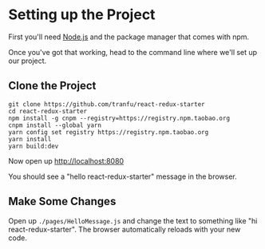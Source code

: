 # Setting up the Project

First you'll need [Node.js](https://nodejs.org) and the package manager that comes with npm.

Once you've got that working, head to the command line where we'll set up our project.

## Clone the Project

```
git clone https://github.com/tranfu/react-redux-starter
cd react-redux-starter
npm install -g cnpm --registry=https://registry.npm.taobao.org
cnpm install --global yarn
yarn config set registry https://registry.npm.taobao.org
yarn install
yarn build:dev
```

Now open up [http://localhost:8080](http://localhost:8080)

You should see a "hello react-redux-starter" message in the browser.

## Make Some Changes

Open up `./pages/HelloMessage.js` and change the text to something like "hi react-redux-starter". The browser automatically reloads with your new code.
